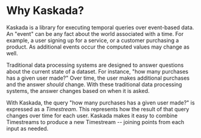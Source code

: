 # Why Kaskada?

Kaskada is a library for executing temporal queries over event-based data.
An "event" can be any fact about the world associated with a time.
For example, a user signing up for a service, or a customer purchasing a product.
As additional events occur the computed values may change as well.

Traditional data processing systems are designed to answer questions about the current state of a dataset.
For instance, "how many purchases has a given user made?"
Over time, the user makes additional purchases and the answer *should* change.
With these traditional data processing systems, the answer changes based on when it is asked.

With Kaskada, the query "how many purchases has a given user made?" is expressed as a _Timestream_.
This represents how the result of that query changes over time for each user.
Kaskada makes it easy to combine Timestreams to produce a new Timestream -- joining points from each input as needed.
